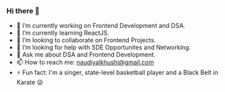 ### Hi there 👋

<!--
**khushinaudi/khushinaudi** is a ✨ _special_ ✨ repository because its `README.md` (this file) appears on your GitHub profile.
-->


- 🔭 I’m currently working on Frontend Development and DSA.
- 🌱 I’m currently learning ReactJS.
- 👯 I’m looking to collaborate on Frontend Projects.
- 🤔 I’m looking for help with SDE Opportunites and Networking.
- 💬 Ask me about DSA and Frontend Development.
- 📫 How to reach me: naudiyalkhushi@gmail.com
- ⚡ Fun fact: I'm a singer, state-level basketball player and a Black Belt in Karate 😜

